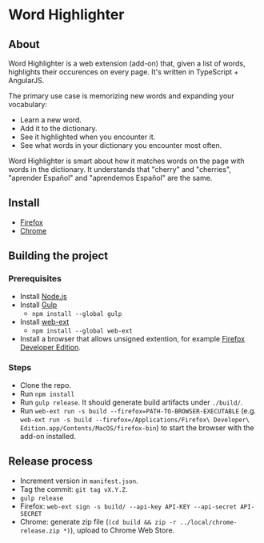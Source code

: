# Word Highlighter

## About
Word Highlighter is a web extension (add-on) that, given a list of words, highlights their occurences on every page. It's written in TypeScript + AngularJS.

The primary use case is memorizing new words and expanding your vocabulary:
- Learn a new word.
- Add it to the dictionary.
- See it highlighted when you encounter it.
- See what words in your dictionary you encounter most often.

Word Highlighter is smart about how it matches words on the page with words in the dictionary. It understands that "cherry" and "cherries", "aprender Español" and "aprendemos Español" are the same.

## Install
- [Firefox](https://addons.mozilla.org/en-US/firefox/addon/wordhighlighter/)
- [Chrome](https://chrome.google.com/webstore/detail/word-highlighter/flpifgahbaopfmnlmcgkkodanhoifdpa)

## Building the project

### Prerequisites
- Install [Node.js](https://nodejs.org/)
- Install [Gulp](http://gulpjs.com/)
  - `npm install --global gulp`
- Install [web-ext](https://github.com/mozilla/web-ext)
  - `npm install --global web-ext`
- Install a browser that allows unsigned extention, for example [Firefox Developer Edition](https://www.mozilla.org/en-US/firefox/developer/).

### Steps
- Clone the repo.
- Run `npm install`
- Run `gulp release`. It should generate build artifacts under `./build/`.
- Run `web-ext run -s build --firefox=PATH-TO-BROWSER-EXECUTABLE` (e.g. `web-ext run -s build --firefox=/Applications/Firefox\ Developer\ Edition.app/Contents/MacOS/firefox-bin`) to start the browser with the add-on installed.

## Release process

- Increment version in `manifest.json`.
- Tag the commit: `git tag vX.Y.Z`.
- `gulp release`
- Firefox: `web-ext sign -s build/ --api-key API-KEY --api-secret API-SECRET`
- Chrome: generate zip file (`(cd build && zip -r ../local/chrome-release.zip *)`), upload to Chrome Web Store.